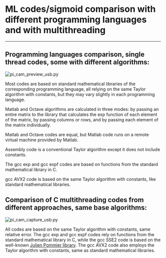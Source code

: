 # ML codes/sigmoid comparison with different programming languages and with multithreading
---

## Programming languages comparison, single thread codes, some with different algorithms:

![pi_cam_preview_usb.py](https://github.com/antor44/sigmoid-comparison/blob/main/Test_ML_algorithm.jpg)

Most codes are based on standard mathematical libraries of the corresponding programming language, all relying on the same Taylor algorithm with constants, but they may vary slightly in each programming language.

Matlab and Octave algorithms are calculated in three modes: by passing an entire matrix to the library that calculates the exp function of each element of the matrix, by passing columns or rows, and by passing each element of the matrix individually.

Matlab and Octave codes are equal, but Matlab code runs on a remote virtual machine provided by Matlab.

Assembly code is a conventional Taylor algorithm except it does not include constants.

The gcc exp and gcc expf codes are based on functions from the standard mathematical library in C.

gcc AVX2 code is based on the same Taylor algorithm with constants, like standard mathematical libraries.


## Comparison of C multithreading codes from different approaches, same base algorithms:

![pi_cam_capture_usb.py](https://github.com/antor44/sigmoid-comparison/blob/main/exp_test3.jpg)

All codes are based on the same Taylor algorithm with constants, same relative error. The gcc exp and gcc expf codes rely on functions from the standard mathematical library in C, while the gcc SSE2 code is based on the well-known [Julien Pommier library](http://gruntthepeon.free.fr/ssemath/). The gcc AVX2 code also employs the Taylor algorithm with constants, same as standard mathematical libraries.
